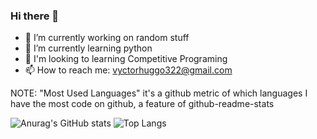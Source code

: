 ### Hi there 👋

- 🔭 I’m currently working on random stuff
- 🌱 I’m currently learning python
- 👯 I'm looking to learning Competitive Programing
- 📫 How to reach me: vyctorhuggo322@gmail.com



NOTE: "Most Used Languages" it's a github metric of which languages I have the most code on github, a feature of github-readme-stats

![Anurag's GitHub stats](https://github-readme-stats.vercel.app/api?username=Vyctor-Huggo&show_icons=true&theme=tokyonight)
![Top Langs](https://github-readme-stats.vercel.app/api/top-langs/?username=Vyctor-Huggo&layout=compact&show_icons=true&theme=tokyonight)
